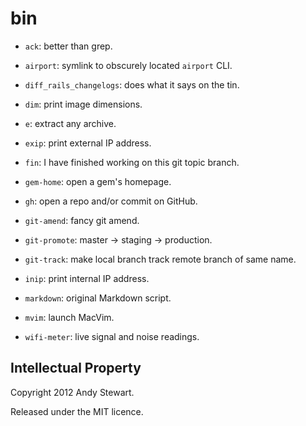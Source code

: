 bin
===

* `ack`: better than grep.

* `airport`: symlink to obscurely located `airport` CLI.

* `diff_rails_changelogs`: does what it says on the tin.

* `dim`: print image dimensions.

* `e`: extract any archive.

* `exip`: print external IP address.

* `fin`: I have finished working on this git topic branch.

* `gem-home`: open a gem's homepage.

* `gh`: open a repo and/or commit on GitHub.

* `git-amend`: fancy git amend.

* `git-promote`: master → staging → production.

* `git-track`: make local branch track remote branch of same name.

* `inip`: print internal IP address.

* `markdown`: original Markdown script.

* `mvim`: launch MacVim.

* `wifi-meter`: live signal and noise readings.


## Intellectual Property

Copyright 2012 Andy Stewart.

Released under the MIT licence.
